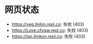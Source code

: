 # 网页状态
- https://veg.linlim.repl.co: 失败 (403)
- https://Love.cfvqw.repl.co: 失败 (403)
- https://jsn.limkon.repl.co: 失败 (403)
